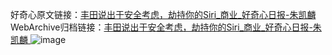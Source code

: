 好奇心原文链接：[丰田说出于安全考虑，劫持你的Siri_商业_好奇心日报-朱凯麟 ](https://www.qdaily.com/articles/12022.html)
WebArchive归档链接：[丰田说出于安全考虑，劫持你的Siri_商业_好奇心日报-朱凯麟 ](http://web.archive.org/web/20190623171815/https://www.qdaily.com/articles/12022.html)
![image](http://ww3.sinaimg.cn/large/007d5XDply1g3wble2iqzj30u02p57mj)